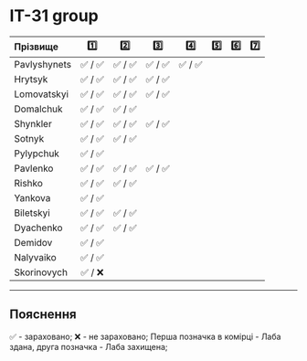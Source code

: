 # IT-31 group
| Прізвище      | :one: | :two: | :three: | :four: | :five: | :six: | :seven: |
| :----------- |:-----:| :----:| :----:| :----:| :----:| :----:| :----:|
| Pavlyshynets |:white_check_mark: / :white_check_mark:|:white_check_mark: / :white_check_mark:|:white_check_mark: / :white_check_mark:|:white_check_mark: / :white_check_mark:|
| Hrytsyk      |:white_check_mark: / :white_check_mark:|:white_check_mark: / :white_check_mark:|:white_check_mark: / :white_check_mark:|
| Lomovatskyi  |:white_check_mark: / :white_check_mark:|:white_check_mark: / :white_check_mark:|:white_check_mark: / :white_check_mark:|
| Domalchuk    |:white_check_mark: / :white_check_mark:|:white_check_mark: / :white_check_mark:|
| Shynkler     |:white_check_mark: / :white_check_mark:|:white_check_mark: / :white_check_mark:|:white_check_mark: / :white_check_mark:|
| Sotnyk       |:white_check_mark: / :white_check_mark:|:white_check_mark: / :white_check_mark:
| Pylypchuk    |:white_check_mark: / :white_check_mark:|
| Pavlenko     |:white_check_mark: / :white_check_mark:|:white_check_mark: / :white_check_mark:|:white_check_mark: / :white_check_mark:|
| Rishko       |:white_check_mark: / :white_check_mark:|:white_check_mark: / :white_check_mark:|
| Yankova      |:white_check_mark: / :white_check_mark:|
| Biletskyi    |:white_check_mark: / :white_check_mark:|:white_check_mark: / :white_check_mark:|
| Dyachenko    |:white_check_mark: / :white_check_mark:|:white_check_mark: / :white_check_mark:|
| Demidov      |:white_check_mark: / :white_check_mark:|
| Nalyvaiko    |:white_check_mark: / :white_check_mark:|
| Skorinovych  |:white_check_mark: / :x:|



---
## Пояснення
:white_check_mark: - зараховано;
:x: - не зараховано;
Перша позначка в комірці - Лаба здана, друга позначка - Лаба захищена;
